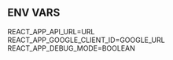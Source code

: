 ## ENV VARS
REACT_APP_API_URL=URL\
REACT_APP_GOOGLE_CLIENT_ID=GOOGLE_URL\
REACT_APP_DEBUG_MODE=BOOLEAN